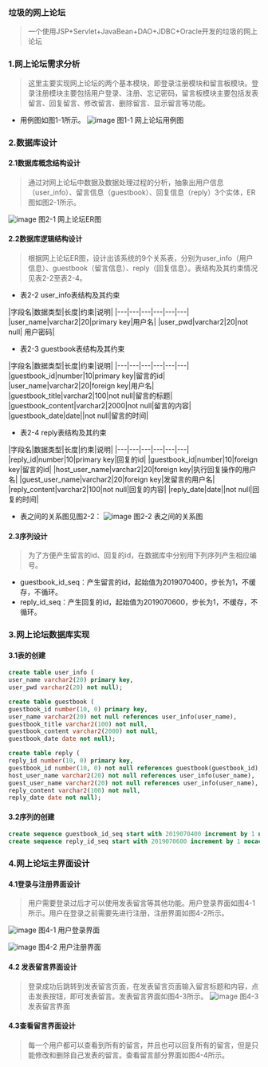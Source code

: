 ### 垃圾的网上论坛
> 一个使用JSP+Servlet+JavaBean+DAO+JDBC+Oracle开发的垃圾的网上论坛
### 1.网上论坛需求分析
> 这里主要实现网上论坛的两个基本模块，即登录注册模块和留言板模块。登录注册模块主要包括用户登录、注册、忘记密码，留言板模块主要包括发表留言、回复留言、修改留言、删除留言、显示留言等功能。

- 用例图如图1-1所示。
![image](./img/useCase.png)
图1-1 网上论坛用例图
### 2.数据库设计
#### 2.1数据库概念结构设计
> 通过对网上论坛中数据及数据处理过程的分析，抽象出用户信息（user_info）、留言信息（guestbook）、回复信息（reply）3个实体，ER图如图2-1所示。

![image](./img/er.png)
图2-1 网上论坛ER图
#### 2.2数据库逻辑结构设计
> 根据网上论坛ER图，设计出该系统的9个关系表，分别为user_info（用户信息）、guestbook（留言信息）、reply（回复信息）。表结构及其约束情况见表2-2至表2-4。

- 表2-2 user_info表结构及其约束

|字段名|数据类型|长度|约束|说明|
|---|---|---|---|---|---|
|user_name|varchar2|20|primary key|用户名|
|user_pwd|varchar2|20|not null|	用户密码|

- 表2-3 guestbook表结构及其约束

|字段名|数据类型|长度|约束|说明|
|---|---|---|---|---|---|
|guestbook_id|number|10|primary key|留言的id|
|user_name|varchar2|20|foreign key|用户名|
|guestbook_title|varchar2|100|not null|留言的标题|
|guestbook_content|varchar2|2000|not null|留言的内容|
|guestbook_date|date||not null|留言的时间|

- 表2-4 reply表结构及其约束

|字段名|数据类型|长度|约束|说明|
|---|---|---|---|---|---|
|reply_id|number|10|primary key|回复的id|
|guestbook_id|number|10|foreign key|留言的id|
|host_user_name|varchar2|20|foreign key|执行回复操作的用户名|
|guest_user_name|varchar2|20|foreign key|发留言的用户名|
|reply_content|varchar2|100|not null|回复的内容|
|reply_date|date||not null|回复的时间|

- 表之间的关系图见图2-2：
![image](./img/GUESTBOOKSQL.png)
图2-2 表之间的关系图

#### 2.3序列设计
> 为了方便产生留言的id、回复的id，在数据库中分别用下列序列产生相应编号。
- guestbook_id_seq：产生留言的id，起始值为2019070400，步长为1，不缓存，不循环。
- reply_id_seq：产生回复的id，起始值为2019070600，步长为1，不缓存，不循环。

### 3.网上论坛数据库实现
#### 3.1表的创建
```sql
create table user_info (
user_name varchar2(20) primary key,
user_pwd varchar2(20) not null);

create table guestbook (
guestbook_id number(10, 0) primary key,
user_name varchar2(20) not null references user_info(user_name),
guestbook_title varchar2(100) not null,
guestbook_content varchar2(2000) not null,
guestbook_date date not null);

create table reply (
reply_id number(10, 0) primary key,
guestbook_id number(10, 0) not null references guestbook(guestbook_id),
host_user_name varchar2(20) not null references user_info(user_name),
guest_user_name varchar2(20) not null references user_info(user_name),
reply_content varchar2(100) not null,
reply_date date not null);
```
#### 3.2序列的创建
```sql
create sequence guestbook_id_seq start with 2019070400 increment by 1 nocache;
create sequence reply_id_seq start with 2019070600 increment by 1 nocache;
```
### 4.网上论坛主界面设计
#### 4.1登录与注册界面设计
> 用户需要登录过后才可以使用发表留言等其他功能。用户登录界面如图4-1所示。用户在登录之前需要先进行注册，注册界面如图4-2所示。

![image](./img/login.png)
图4-1 用户登录界面

![image](./img/register.png)
 图4-2 用户注册界面
 #### 4.2 发表留言界面设计
> 登录成功后跳转到发表留言页面，在发表留言页面输入留言标题和内容，点击发表按钮，即可发表留言。发表留言界面如图4-3所示。
![image](./img/forum.png)
图4-3 发表留言界面
#### 4.3查看留言界面设计
> 每一个用户都可以查看到所有的留言，并且也可以回复所有的留言，但是只能修改和删除自己发表的留言。查看留言部分界面如图4-4所示。
